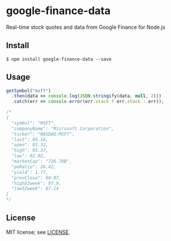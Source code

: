 # google-finance-data
Real-time stock quotes and data from Google Finance for Node.js

## Install
```
$ npm install google-finance-data --save
```

## Usage
```javascript
getSymbol("msft")
  .then(data => console.log(JSON.stringify(data, null, 2)))
  .catch(err => console.error(err.stack ? err.stack : err));

/*
{
  "symbol": "MSFT",
  "companyName": "Microsoft Corporation",
  "ticker": "NASDAQ:MSFT",
  "last": 95.16,
  "open": 93.32,
  "high": 95.37,
  "low": 92.92,
  "marketCap": "726.78B",
  "peRatio": 26.42,
  "yield": 1.77,
  "prevClose": 94.07,
  "high52week": 97.9,
  "low52week": 67.14
}
*/
```

## License
MIT license; see [LICENSE](./LICENSE).
